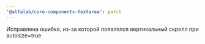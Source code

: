 ```yaml
---
'@alfalab/core-components-textarea': patch
---
```


Исправлена ошибка, из-за которой появлялся вертикальный скролл при autosize=true
